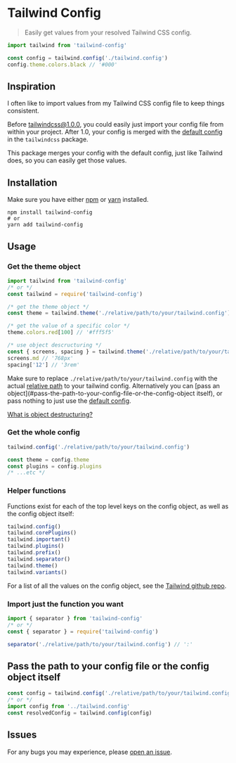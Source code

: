 # Tailwind Config
> Easily get values from your resolved Tailwind CSS config.

```js
import tailwind from 'tailwind-config'

const config = tailwind.config('./tailwind.config')
config.theme.colors.black // '#000'
```

## Inspiration
I often like to import values from my Tailwind CSS config file to keep things consistent.

Before tailwindcss@1.0.0, you could easily just import your config file from within your project. After 1.0, your config is merged with the [default config](https://github.com/tailwindcss/tailwindcss/blob/next/stubs/defaultConfig.stub.js) in the `tailwindcss` package.

This package merges your config with the default config, just like Tailwind does, so you can easily get those values.

## Installation
Make sure you have either [npm](https://www.npmjs.com/get-npm) or [yarn](https://yarnpkg.com/lang/en/docs/install/#mac-stable) installed.
```
npm install tailwind-config
# or
yarn add tailwind-config
```

## Usage
### Get the theme object
```js
import tailwind from 'tailwind-config'
/* or */
const tailwind = require('tailwind-config')

/* get the theme object */
const theme = tailwind.theme('./relative/path/to/your/tailwind.config')

/* get the value of a specific color */
theme.colors.red[100] // '#fff5f5'

/* use object descructuring */
const { screens, spacing } = tailwind.theme('./relative/path/to/your/tailwind.config')
screens.md // '768px'
spacing['12'] // '3rem'
```
Make sure to replace `./relative/path/to/your/tailwind.config` with the actual [relative path](https://www.lifewire.com/absolute-and-relative-paths-3466467) to your tailwind config. Alternatively you can [pass an object](#pass-the-path-to-your-config-file-or-the-config-object itself), or pass nothing to just use the [default config](https://github.com/tailwindcss/tailwindcss/blob/next/stubs/defaultConfig.stub.js).

[What is object destructuring?](https://developer.mozilla.org/en-US/docs/Web/JavaScript/Reference/Operators/Destructuring_assignment#Object_destructuring)

### Get the whole config
```js
tailwind.config('./relative/path/to/your/tailwind.config')

const theme = config.theme
const plugins = config.plugins
/* ...etc */
```
### Helper functions
Functions exist for each of the top level keys on the config object, as well as the config object itself:

```js
tailwind.config()
tailwind.corePlugins()
tailwind.important()
tailwind.plugins()
tailwind.prefix()
tailwind.separator()
tailwind.theme()
tailwind.variants()
```

For a list of all the values on the config object, see the [Tailwind github repo](https://github.com/tailwindcss/tailwindcss/blob/next/stubs/defaultConfig.stub.js).

### Import just the function you want
```js
import { separator } from 'tailwind-config'
/* or */
const { separator } = require('tailwind-config')

separator('./relative/path/to/your/tailwind.config') // ':'
```

## Pass the path to your config file or the config object itself
```js
const config = tailwind.config('./relative/path/to/your/tailwind.config')
/* or */
import config from '../tailwind.config'
const resolvedConfig = tailwind.config(config)
```

## Issues
For any bugs you may experience, please [open an issue](https://github.com/davecalnan/tailwind-config/issues).
